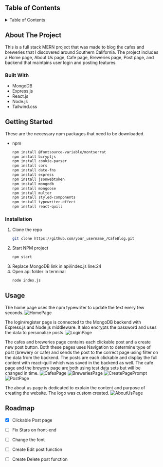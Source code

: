 <!-- TABLE OF CONTENTS -->
## Table of Contents

<details>
  <summary>Table of Contents</summary>
  <ol>
    <li>
      <a href="#about-the-project">About The Project</a>
      <ul>
        <li><a href="#built-with">Built With</a></li>
      </ul>
    </li>
    <li>
      <a href="#getting-started">Getting Started</a>
      <ul>
        <li><a href="#prerequisites">Prerequisites</a></li>
        <li><a href="#installation">Installation</a></li>
        <li><a href="#roadmap">Roadmap</a></li>
      </ul>
    </li>
    <li><a href="#usage">Usage</a></li>
  </ol>
</details>


<!-- ABOUT THE PROJECT -->
## About The Project

This is a full stack MERN project that was made to blog the cafes and breweries that I discovered around Southern California. The project includes a Home page, About Us page, Cafe page, Breweries page, Post page, and backend that maintains user login and posting features. 


### Built With

* MongoDB
* Express.js
* React.js
* Node.js
* Tailwind.css


<!-- GETTING STARTED -->
## Getting Started

These are the necessary npm packages that need to be downloaded.

* npm
  ```sh
  npm install @fontsource-variable/montserrat
  npm install bcryptjs
  npm install cookie-parser
  npm install cors
  npm install date-fns
  npm install express
  npm install jsonwebtoken
  npm install mongodb
  npm install mongoose
  npm install multer
  npm install styled-components
  npm install typewriter-effect
  npm install react-quill

### Installation

1. Clone the repo
   ```sh
   git clone https://github.com/your_username_/CafeBlog.git
   ```
2. Start NPM project
   ```sh
   npm start
   ```
3. Replace MongoDB link in api/index.js line:24
4. Open api folder in terminal
   ```sh
   node index.js
   ```
   

<!-- USAGE EXAMPLES -->
## Usage

The home page uses the npm typewriter to update the text every few seconds. 
![HomePage](https://github.com/ryandaepark/CafeBlog/assets/57121651/f226cd50-749c-4419-a056-a234524608a4)

The login/register page is connected to the MongoDB backend with Express.js and Node.js middleware. It also encrypts the password and uses the data to personalize posts. 
![LoginPage](https://github.com/ryandaepark/CafeBlog/assets/57121651/13b4a359-a30f-4f6a-9a53-c4a5210b77cf)

The cafes and breweries page contains each clickable post and a create new post button. Both these pages uses Navigation to determine type of post (brewery or cafe) and sends the post to the correct page using filter on the data from the backend. The posts are each clickable and display the full content with react-quill which was  saved in the backend as well. The cafe page and the brewery page are both using test data sets but will be changed in time. 
![CafesPage](https://github.com/ryandaepark/CafeBlog/assets/57121651/308aaa4e-a315-4d9c-9551-f08518aff1cb)
![BreweriesPage](https://github.com/ryandaepark/CafeBlog/assets/57121651/b40fa2e2-de4b-4c76-b02d-76d660ec1e51)
![CreatePagePrompt](https://github.com/ryandaepark/CafeBlog/assets/57121651/84961840-e80a-4a0f-8b48-c5f39ec52597)
![PostPage](https://github.com/ryandaepark/CafeBlog/assets/57121651/99d94a51-c1fe-49c7-bbfa-a0278ea7d010)

The about us page is dedicated to explain the content and purpose of creating the website. The logo was custom created. 
![AboutUsPage](https://github.com/ryandaepark/CafeBlog/assets/57121651/3d61f993-0cf6-4270-a128-36eb516d717a)

<!-- ROADMAP -->
## Roadmap

- [X] Clickable Post page
- [ ] Fix Stars on front-end
- [ ] Change the font
- [ ] Create Edit post function
- [ ] Create Delete post function


<!-- MARKDOWN LINKS & IMAGES -->
<!-- https://www.markdownguide.org/basic-syntax/#reference-style-links -->
[React.js]: https://img.shields.io/badge/React-20232A?style=for-the-badge&logo=react&logoColor=61DAFB
[React-url]: https://reactjs.org/
